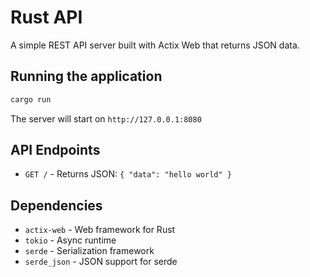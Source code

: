 # Rust API

A simple REST API server built with Actix Web that returns JSON data.

## Running the application

```bash
cargo run
```

The server will start on `http://127.0.0.1:8080`

## API Endpoints

- `GET /` - Returns JSON: `{ "data": "hello world" }`

## Dependencies

- `actix-web` - Web framework for Rust
- `tokio` - Async runtime
- `serde` - Serialization framework
- `serde_json` - JSON support for serde
